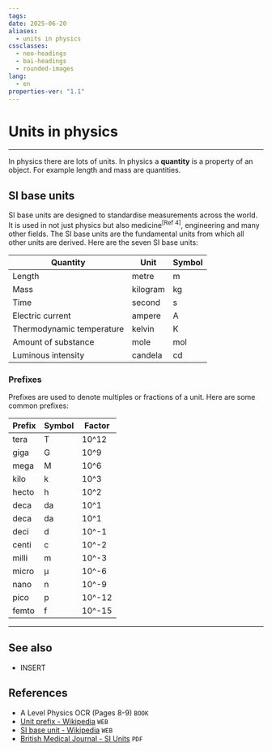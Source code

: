 ```yaml
---
tags: 
date: 2025-06-20
aliases:
  - units in physics
cssclasses:
  - neo-headings
  - bai-headings
  - rounded-images
lang:
  - en
properties-ver: "1.1"
---
```

# Units in physics

***

In physics there are lots of units. In physics a **quantity** is a property of an object. For example length and mass are quantities.

## SI base units
SI base units are designed to standardise measurements across the world. It is used in not just physics but also medicine$^{\text{[Ref 4]}}$, engineering and many other fields. The SI base units are the fundamental units from which all other units are derived. Here are the seven SI base units:

| Quantity                  | Unit     | Symbol |
| ------------------------- | -------- | ------ |
| Length                    | metre    | m      |
| Mass                      | kilogram | kg     |
| Time                      | second   | s      |
| Electric current          | ampere   | A      |
| Thermodynamic temperature | kelvin   | K      |
| Amount of substance       | mole     | mol    |
| Luminous intensity        | candela  | cd     |
### Prefixes
Prefixes are used to denote multiples or fractions of a unit. Here are some common prefixes:

| Prefix | Symbol | Factor          |
| ------ | ------ | --------------- |
| tera   | T      | 10^12           |
| giga   | G      | 10^9            |
| mega   | M      | 10^6            |
| kilo   | k      | 10^3            |
| hecto  | h      | 10^2            |
| deca   | da     | 10^1            |
| deca   | da     | 10^1            |
| deci   | d      | 10^-1           |
| centi  | c      | 10^-2           |
| milli  | m      | 10^-3           |
| micro  | μ      | 10^-6           |
| nano   | n      | 10^-9           |
| pico   | p      | 10^-12          |
| femto  | f      | 10^-15          |

***
## See also
- INSERT
## References
- A Level Physics OCR (Pages 8-9) `BOOK`
- [Unit prefix - Wikipedia](https://en.wikipedia.org/wiki/Unit_prefix) `WEB`
- [SI base unit - Wikipedia](https://en.wikipedia.org/wiki/SI_base_unit) `WEB`
- [British Medical Journal - SI Units](https://pmc.ncbi.nlm.nih.gov/articles/PMC1612638/pdf/brmedj02007-0037.pdf) `PDF`